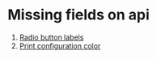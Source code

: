 # Missing fields on api

1. [Radio button labels](https://prnt.sc/8Bz0sQJtuosg)
2. [Print configuration color](https://prnt.sc/3H_F-vIKJapc)